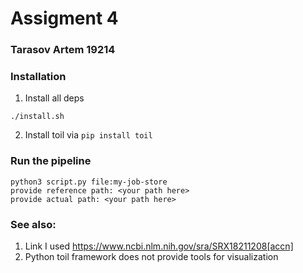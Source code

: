 # Assigment 4
### Tarasov Artem 19214

### Installation
1. Install all deps
```
./install.sh
```
2. Install toil via `pip install toil`

### Run the pipeline
```shell
python3 script.py file:my-job-store
provide reference path: <your path here>
provide actual path: <your path here> 
```

### See also:
1. Link I used https://www.ncbi.nlm.nih.gov/sra/SRX18211208[accn]
2. Python toil framework does not provide tools for visualization
